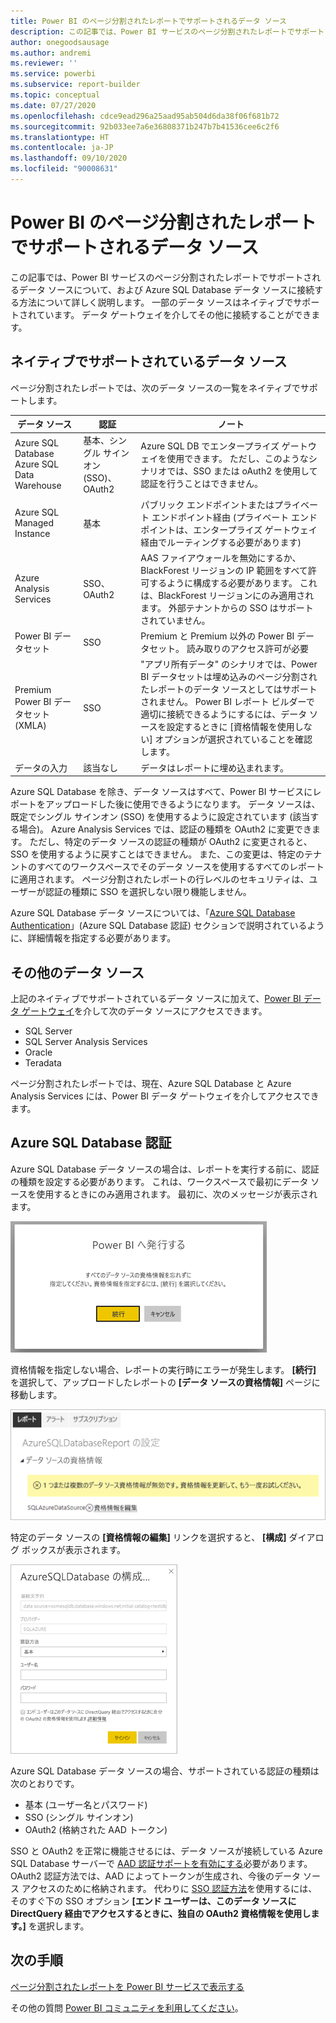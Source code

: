 ```yaml
---
title: Power BI のページ分割されたレポートでサポートされるデータ ソース
description: この記事では、Power BI サービスのページ分割されたレポートでサポートされるデータ ソースについて、および Azure SQL Database データ ソースに接続する方法について学習します。
author: onegoodsausage
ms.author: andremi
ms.reviewer: ''
ms.service: powerbi
ms.subservice: report-builder
ms.topic: conceptual
ms.date: 07/27/2020
ms.openlocfilehash: cdce9ead296a25aad95ab504d6da38f06f681b72
ms.sourcegitcommit: 92b033ee7a6e36808371b247b7b41536cee6c2f6
ms.translationtype: HT
ms.contentlocale: ja-JP
ms.lasthandoff: 09/10/2020
ms.locfileid: "90008631"
---
```

# <a name="supported-data-sources-for-power-bi-paginated-reports"></a>Power BI のページ分割されたレポートでサポートされるデータ ソース

この記事では、Power BI サービスのページ分割されたレポートでサポートされるデータ ソースについて、および Azure SQL Database データ ソースに接続する方法について詳しく説明します。 一部のデータ ソースはネイティブでサポートされています。 データ ゲートウェイを介してその他に接続することができます。

## <a name="natively-supported-data-sources"></a>ネイティブでサポートされているデータ ソース

ページ分割されたレポートでは、次のデータ ソースの一覧をネイティブでサポートします。

| データ ソース | 認証 | ノート |
| --- | --- | --- |
| Azure SQL Database <br>Azure SQL Data Warehouse | 基本、シングル サインオン (SSO)、OAuth2 | Azure SQL DB でエンタープライズ ゲートウェイを使用できます。 ただし、このようなシナリオでは、SSO または oAuth2 を使用して認証を行うことはできません。   |
| Azure SQL Managed Instance | 基本 | パブリック エンドポイントまたはプライベート エンドポイント経由 (プライベート エンドポイントは、エンタープライズ ゲートウェイ経由でルーティングする必要があります)  |
| Azure Analysis Services | SSO、OAuth2 | AAS ファイアウォールを無効にするか、BlackForest リージョンの IP 範囲をすべて許可するように構成する必要があります。 これは、BlackForest リージョンにのみ適用されます。  外部テナントからの SSO はサポートされていません。 |
| Power BI データセット | SSO | Premium と Premium 以外の Power BI データセット。 読み取りのアクセス許可が必要 |
| Premium Power BI データセット (XMLA) | SSO | "アプリ所有データ" のシナリオでは、Power BI データセットは埋め込みのページ分割されたレポートのデータ ソースとしてはサポートされません。  Power BI レポート ビルダーで適切に接続できるようにするには、データ ソースを設定するときに [資格情報を使用しない] オプションが選択されていることを確認します。   |
| データの入力 | 該当なし | データはレポートに埋め込まれます。 |

Azure SQL Database を除き、データ ソースはすべて、Power BI サービスにレポートをアップロードした後に使用できるようになります。 データ ソースは、既定でシングル サインオン (SSO) を使用するように設定されています (該当する場合)。 Azure Analysis Services では、認証の種類を OAuth2 に変更できます。 ただし、特定のデータ ソースの認証の種類が OAuth2 に変更されると、SSO を使用するように戻すことはできません。  また、この変更は、特定のテナントのすべてのワークスペースでそのデータ ソースを使用するすべてのレポートに適用されます。  ページ分割されたレポートの行レベルのセキュリティは、ユーザーが認証の種類に SSO を選択しない限り機能しません。

Azure SQL Database データ ソースについては、「[Azure SQL Database Authentication](#azure-sql-database-authentication)」(Azure SQL Database 認証) セクションで説明されているように、詳細情報を指定する必要があります。

## <a name="other-data-sources"></a>その他のデータ ソース

上記のネイティブでサポートされているデータ ソースに加えて、[Power BI データ ゲートウェイ](../connect-data/service-gateway-onprem.md)を介して次のデータ ソースにアクセスできます。

- SQL Server
- SQL Server Analysis Services
- Oracle
- Teradata

ページ分割されたレポートでは、現在、Azure SQL Database と Azure Analysis Services には、Power BI データ ゲートウェイを介してアクセスできます。

## <a name="azure-sql-database-authentication"></a>Azure SQL Database 認証

Azure SQL Database データ ソースの場合は、レポートを実行する前に、認証の種類を設定する必要があります。 これは、ワークスペースで最初にデータ ソースを使用するときにのみ適用されます。 最初に、次のメッセージが表示されます。

![Power BI へ発行する](media/paginated-reports-data-sources/power-bi-paginated-publishing.png)

資格情報を指定しない場合、レポートの実行時にエラーが発生します。 **[続行]** を選択して、アップロードしたレポートの **[データ ソースの資格情報]** ページに移動します。

![Azure SQL Database の設定](media/paginated-reports-data-sources/power-bi-paginated-settings-azure-sql.png)

特定のデータ ソースの **[資格情報の編集]** リンクを選択すると、 **[構成]** ダイアログ ボックスが表示されます。

![Azure SQL Database の構成](media/paginated-reports-data-sources/power-bi-paginated-configure-azure-sql.png)

Azure SQL Database データ ソースの場合、サポートされている認証の種類は次のとおりです。

- 基本 (ユーザー名とパスワード)
- SSO (シングル サインオン)
- OAuth2 (格納された AAD トークン)

SSO と OAuth2 を正常に機能させるには、データ ソースが接続している Azure SQL Database サーバーで [AAD 認証サポートを有効にする](https://docs.microsoft.com/azure/sql-database/sql-database-aad-authentication-configure)必要があります。 OAuth2 認証方法では、AAD によってトークンが生成され、今後のデータ ソース アクセスのために格納されます。 代わりに [SSO 認証方法](https://docs.microsoft.com/power-bi/service-azure-sql-database-with-direct-connect#single-sign-on)を使用するには、そのすぐ下の SSO オプション **[エンド ユーザーは、このデータ ソースに DirectQuery 経由でアクセスするときに、独自の OAuth2 資格情報を使用します。]** を選択します。
  
## <a name="next-steps"></a>次の手順

[ページ分割されたレポートを Power BI サービスで表示する](../consumer/paginated-reports-view-power-bi-service.md)

その他の質問 [Power BI コミュニティを利用してください](https://community.powerbi.com/)。

